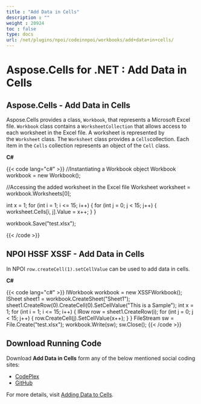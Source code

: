 ```yaml
---
title : "Add Data in Cells" 
description : "" 
weight : 20924 
toc : false
type: docs
url: /net/plugins/npoi/codeinnpoi/workbooks/add+data+in+cells/
---
```


# Aspose.Cells for .NET : Add Data in Cells


## Aspose.Cells - Add Data in Cells

Aspose.Cells provides a class, `Workbook`, that represents a Microsoft Excel file. `Workbook` class contains a `WorksheetCollection` that allows access to each worksheet in the Excel file. A worksheet is represented by the `Worksheet` class. The `Worksheet` class provides a `Cells`collection. Each item in the `Cells` collection represents an object of the `Cell` class.

**C#**

{{< code lang="c#" >}}
//Instantiating a Workbook object
Workbook workbook = new Workbook();

//Accessing the added worksheet in the Excel file
Worksheet worksheet = workbook.Worksheets[0];

int x = 1;
for (int i = 1; i <= 15; i++)
{
    for (int j = 0; j < 15; j++)
    {
        worksheet.Cells[i, j].Value = x++;
    }
}

workbook.Save("test.xlsx");

{{< /code >}}

## NPOI HSSF XSSF - Add Data in Cells

In NPOI `row.createCell(1).setCellValue` can be used to add data in cells.

**C#**

{{< code lang="c#" >}}
IWorkbook workbook = new XSSFWorkbook();
ISheet sheet1 = workbook.CreateSheet("Sheet1");
sheet1.CreateRow(0).CreateCell(0).SetCellValue("This is a Sample");
int x = 1;
for (int i = 1; i <= 15; i++)
{
	IRow row = sheet1.CreateRow(i);
	for (int j = 0; j < 15; j++)
	{
		row.CreateCell(j).SetCellValue(x++);
	}
}
FileStream sw = File.Create("test.xlsx");
workbook.Write(sw);
sw.Close();
{{< /code >}}

## Download Running Code

Download **Add Data in Cells** form any of the below mentioned social coding sites:

*   [CodePlex](https://asposenpoi.codeplex.com/downloads/get/1479039)
*   [GitHub](https://github.com/aspose-cells/Aspose.Cells-for-.NET/releases/download/Aspose.Cells_vs_NPOI_1.0/Add.Data.In.Cells.Aspose.Cells.zip)

For more details, visit [Adding Data to Cells](http://www.aspose.com/docs/display/cellsnet/Adding+Data+to+Cells).

